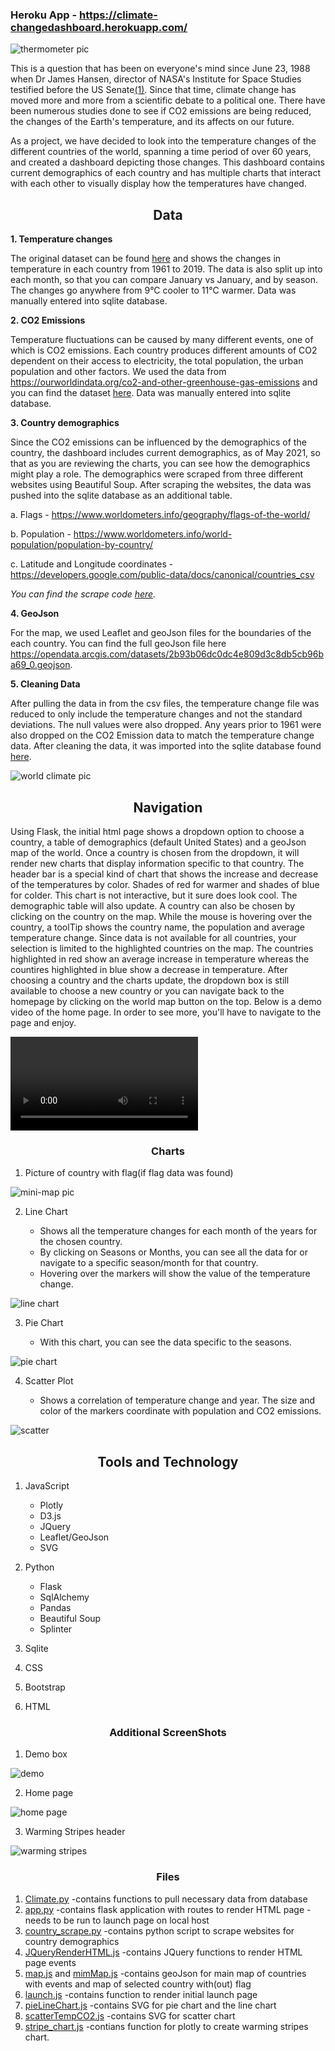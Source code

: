 ### Heroku App - https://climate-changedashboard.herokuapp.com/![thermometer pic](https://github.com/divya-gh/Climate-Interactive-Dashboard/blob/corters22/Images/thermometer%20pic.png)This is a question that has been on everyone's mind since June 23, 1988 when Dr James Hansen, director of NASA's Institute for Space Studies testified before the US Senate[(1)]. Since that time, climate change has moved more and more from a scientific debate to a political one. There have been numerous studies done to see if CO2 emissions are being reduced, the changes of the Earth's temperature, and its affects on our future. As a project, we have decided to look into the temperature changes of the different countries of the world, spanning a time period of over 60 years, and created a dashboard depicting those changes. This dashboard contains current demographics of each country and has multiple charts that interact with each other to visually display how the temperatures have changed.<h2 align='center'>Data</h2>**1. Temperature changes**The original dataset can be found [here](https://www.kaggle.com/sevgisarac/temperature-change?select=Environment_Temperature_change_E_All_Data_NOFLAG.csv) and shows the changes in temperature in each country from 1961 to 2019. The data is also split up into each month, so that you can compare January vs January, and by season. The changes go anywhere from 9&deg;C cooler to 11&deg;C warmer. Data was manually entered into sqlite database.**2. CO2 Emissions**Temperature fluctuations can be caused by many different events, one of which is CO2 emissions. Each country produces different amounts of CO2 dependent on their access to electricity, the total population, the urban population and other factors. We used the data from https://ourworldindata.org/co2-and-other-greenhouse-gas-emissions and you can find the dataset [here](https://github.com/divya-gh/Climate-Interactive-Dashboard/blob/main/static/data/annual-co-emissions-by-region.csv). Data was manually entered into sqlite database.**3. Country demographics**Since the CO2 emissions can be influenced by the demographics of the country, the dashboard includes current demographics, as of May 2021, so that as you are reviewing the charts, you can see how the demographics might play a role. The demographics were scraped from three different websites using Beautiful Soup. After scraping the websites, the data was pushed into the sqlite database as an additional table.  a. Flags - https://www.worldometers.info/geography/flags-of-the-world/    b. Population - https://www.worldometers.info/world-population/population-by-country/    c. Latitude and Longitude coordinates - https://developers.google.com/public-data/docs/canonical/countries_csv  *You can find the scrape code [here](https://github.com/divya-gh/Climate-Interactive-Dashboard/blob/main/country_scrape.py).***4. GeoJson**For the map, we used Leaflet and geoJson files for the boundaries of the each country. You can find the full geoJson file here https://opendata.arcgis.com/datasets/2b93b06dc0dc4e809d3c8db5cb96ba69_0.geojson. **5. Cleaning Data**After pulling the data in from the csv files, the temperature change file was reduced to only include the temperature changes and not the standard deviations. The null values were also dropped. Any years prior to 1961 were also dropped on the CO2 Emission data to match the temperature change data. After cleaning the data, it was imported into the sqlite database found [here](https://github.com/divya-gh/Climate-Interactive-Dashboard/edit/main/static/data/climateDB.db).![world climate pic](https://github.com/divya-gh/Climate-Interactive-Dashboard/blob/corters22/Images/Climate%20zones2.png)<h2 align='center'>Navigation</h2>Using Flask, the initial html page shows a dropdown option to choose a country, a table of demographics (default United States) and a geoJson map of the world. Once a country is chosen from the dropdown, it will render new charts that display information specific to that country. The header bar is a special kind of chart that shows the increase and decrease of the temperatures by color. Shades of red for warmer and shades of blue for colder. This chart is not interactive, but it sure does look cool. The demographic table will also update. A country can also be chosen by clicking on the country on the map. While the mouse is hovering over the country, a toolTip shows the country name, the population and average temperature change. Since data is not available for all countries, your selection is limited to the highlighted countries on the map. The countries highlighted in red show an average increase in temperature whereas the countires highlighted in blue show a decrease in temperature. After choosing a country and the charts update, the dropdown box is still available to choose a new country or you can navigate back to the homepage by clicking on the world map button on the top. Below is a demo video of the home page. In order to see more, you'll have to navigate to the page and enjoy.![demo video](https://user-images.githubusercontent.com/72528267/118071457-6dceab00-b36d-11eb-9dfc-2622e575c764.mp4)<h3 align='center'>Charts</h3>1. Picture of country with flag(if flag data was found)![mini-map pic](https://github.com/divya-gh/Climate-Interactive-Dashboard/blob/main/static/Image/screenshot-minimap.PNG)2. Line Chart    + Shows all the temperature changes for each month of the years for the chosen country.    + By clicking on Seasons or Months, you can see all the data for or navigate to a specific season/month for that country.     + Hovering over the markers will show the value of the temperature change.![line chart](https://github.com/divya-gh/Climate-Interactive-Dashboard/blob/main/static/Image/screenshot-line-chart.PNG)3. Pie Chart    + With this chart, you can see the data specific to the seasons.![pie chart](https://github.com/divya-gh/Climate-Interactive-Dashboard/blob/main/static/Image/screenshot-piechart.PNG)4. Scatter Plot    + Shows a correlation of temperature change and year. The size and color of the markers coordinate with population and CO2 emissions. ![scatter](https://github.com/divya-gh/Climate-Interactive-Dashboard/blob/main/static/Image/screenshot-scatter-chart.PNG)<h2 align='center'>Tools and Technology</h2>1. JavaScript     + Plotly    + D3.js    + JQuery    + Leaflet/GeoJson    + SVG2. Python    + Flask    + SqlAlchemy    + Pandas    + Beautiful Soup    + Splinter3. Sqlite4. CSS5. Bootstrap6. HTML<h3 align='center'>Additional ScreenShots</h3>1. Demo box![demo](https://github.com/divya-gh/Climate-Interactive-Dashboard/blob/main/static/Image/screenshot-demo.PNG)2. Home page![home page](https://github.com/divya-gh/Climate-Interactive-Dashboard/blob/main/static/Image/screenshot-large-map.PNG)3. Warming Stripes header![warming stripes](https://github.com/divya-gh/Climate-Interactive-Dashboard/blob/main/static/Image/screenshot-warming-stripes.PNG)<h3 align='center'>Files</h3>1. [Climate.py](https://github.com/divya-gh/Climate-Interactive-Dashboard/blob/main/climate.py)    -contains functions to pull necessary data from database2. [app.py](https://github.com/divya-gh/Climate-Interactive-Dashboard/blob/main/app.py)    -contains flask application with routes to render HTML page    -needs to be run to launch page on local host3. [country_scrape.py](https://github.com/divya-gh/Climate-Interactive-Dashboard/blob/main/country_scrape.py)    -contains python script to scrape websites for country demographics4. [JQueryRenderHTML.js](https://github.com/divya-gh/Climate-Interactive-Dashboard/blob/main/static/js/JQueryRenderHTML.js)    -contains JQuery functions to render HTML page events5. [map.js](https://github.com/divya-gh/Climate-Interactive-Dashboard/blob/main/static/js/map.js) and [mimMap.js](https://github.com/divya-gh/Climate-Interactive-Dashboard/blob/main/static/js/mimMap.js)    -contains geoJson for main map of countries with events and map of selected country with(out) flag6. [launch.js](https://github.com/divya-gh/Climate-Interactive-Dashboard/blob/main/static/js/launch.js)    -contains function to render initial launch page7. [pieLineChart.js](https://github.com/divya-gh/Climate-Interactive-Dashboard/blob/main/static/js/pieLineChart.js)    -contains SVG for pie chart and the line chart8. [scatterTempCO2.js](https://github.com/divya-gh/Climate-Interactive-Dashboard/blob/main/static/js/scatterTempCO2.js)    -contains SVG for scatter chart9. [stripe_chart.js](https://github.com/divya-gh/Climate-Interactive-Dashboard/blob/main/static/js/stripe_chart.js)    -contians function for plotly to create warming stripes chart.[(1)]: https://theconversation.com/30-years-ago-global-warming-became-front-page-news-and-both-republicans-and-democrats-took-it-seriously-97658#:~:text=June%2023%2C%201988%20marked%20the,change%20became%20a%20national%20issue.